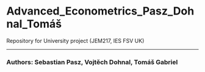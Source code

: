 # Advanced_Econometrics_Pasz_Dohnal_Tomáš
Repository for University project (JEM217, IES FSV UK)


---------
### Authors: Sebastian Pasz, Vojtěch Dohnal, Tomáš Gabriel
